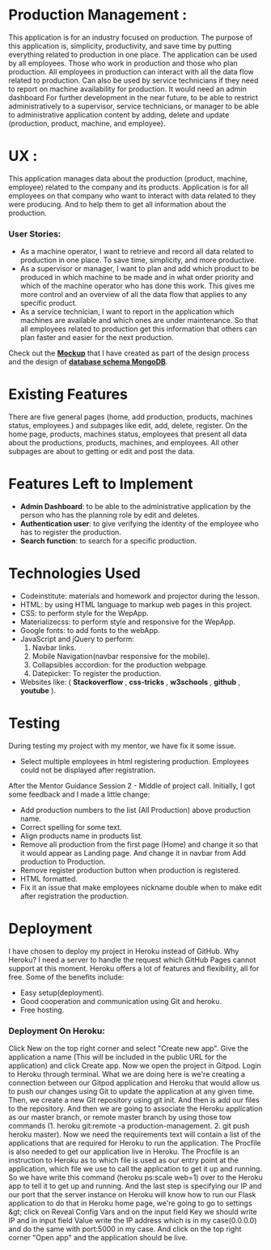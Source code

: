 # **Production Management** :
This application is for an industry focused on production. The purpose of this application is, simplicity, productivity, and save time by putting everything related to production in one place. The application can be used by all employees. Those who work in production and those who plan production. All employees in production can interact with all the data flow related to production. Can also be used by service technicians if they need to report on machine availability for production. It would need an admin dashboard For further development in the near future, to be able to restrict administratively to a supervisor, service technicians, or manager to be able to administrative application content by adding, delete and update (production, product, machine, and employee).

# **UX** :
This application manages data about the production (product, machine, employee) related to the company and its products. Application is for all employees on that company who want to interact with data related to they were producing. And to help them to get all information about the production.

### **User Stories**:

- As a machine operator, I want to retrieve and record all data related to production in one place. To save time, simplicity, and more productive.
- As a supervisor or manager, I want to plan and add which product to be produced in which machine to be made and in what order priority and which of the machine operator who has done this work. This gives me more control and an overview of all the data flow that applies to any specific product.
- As a service technician, I want to report in the application which machines are available and which ones are under maintenance. So that all employees related to production get this information that others can plan faster and easier for the next production.

Check out the **[Mockup](https://drive.google.com/file/d/1-bhSFyMNAC_GujQ776xhhiUNm53MhdTn/view?usp=sharing?target=_blank)** that I have created as part of the design process and the design of **[database schema MongoDB](https://drive.google.com/file/d/1HhRcZZc9dld6TTAjd23tcvx-GHrFv2cU/view?usp=sharing?target=_blank)**.

# **Existing Features**

There are five general pages (home, add production, products, machines status, employees.) and subpages like edit, add, delete, register. On the home page, products, machines status, employees that present all data about the productions, products, machines, and employees. All other subpages are about to getting or edit and post the data.

# Features Left to Implement

- **Admin Dashboard**: to be able to the administrative application by the person who has the planning role by edit and deletes.
- **Authentication user**: to give verifying the identity of the employee who has to register the production.
- **Search function**: to search for a specific production.

# Technologies Used

- Codeinstitute: materials and homework and projector during the lesson.
- HTML: by using HTML language to markup web pages in this project.
- CSS: to perform style for the WepApp.
- Materializecss: to perform style and responsive for the WepApp.
- Google fonts: to add fonts to the webApp.
- JavaScript and jQuery to perform:
  1. Navbar links.
  2. Mobile Navigation(navbar responsive for the mobile).
  3. Collapsibles accordion: for the production webpage.
  4. Datepicker: To register the production.
- Websites like: ( **Stackoverflow** ,  **css-tricks** ,  **w3schools** ,  **github** ,  **youtube** ).

# Testing

During testing my project with my mentor, we have fix it some issue.

- Select multiple employees in html registering production. Employees could not be displayed after registration.

After the Mentor Guidance Session 2 - Middle of project call. Initially, I got some feedback and I made a little change:
- Add production numbers to the list (All Production) above production name.
- Correct spelling for some text.
- Align products name in products list.
- Remove all production from the first page (Home) and change it so that it would appear as Landing page. And change it in navbar from Add production to Production.
- Remove register production button when production is registered.
- HTML formatted.
- Fix it an issue that make employees nickname double when to make edit after registration the production.

# Deployment

I have chosen to deploy my project in Heroku instead of GitHub. Why Heroku? I need a server to handle the request which GitHub Pages cannot support at this moment. Heroku offers a lot of features and flexibility, all for free. Some of the benefits include:

- Easy setup(deployment).
- Good cooperation and communication using Git and heroku.
- Free hosting.

### Deployment On Heroku:

Click New on the top right corner and select &quot;Create new app&quot;. Give the application a name (This will be included in the public URL for the application) and click Create app. Now we open the project in Gitpod. Login to Heroku through terminal. What we are doing here is we&#39;re creating a connection between our Gitpod application and Heroku that would allow us to push our changes using Git to update the application at any given time. Then, we create a new Git repository using git init. And then is add our files to the repository. And then we are going to associate the Heroku application as our master branch, or remote master branch by using those tow commands (1. heroku git:remote -a production-management. 2. git push heroku master). Now we need the requirements text will contain a list of the applications that are required for Heroku to run the application. The Procfile is also needed to get our application live in Heroku. The Procfile is an instruction to Heroku as to which file is used as our entry point at the application, which file we use to call the application to get it up and running. So we have write this command (heroku ps:scale web=1) over to the Heroku app to tell it to get up and running. And the last step is specifying our IP and our port that the server instance on Heroku will know how to run our Flask application to do that in Heroku home page, we&#39;re going to go to settings \&gt; click on Reveal Config Vars and on the input field Key we should write IP and in input field Value write the IP address which is in my case(0.0.0.0) and do the same with port:5000 in my case. And click on the top right corner &quot;Open app&quot; and the application should be live.